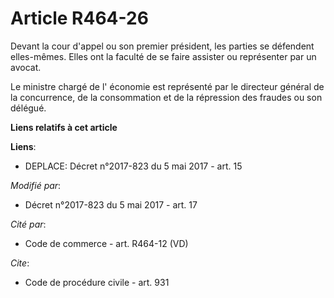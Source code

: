 # Article R464-26

Devant la cour d'appel ou son premier président, les parties se défendent elles-mêmes. Elles ont la faculté de se faire
assister ou représenter par un avocat.

Le ministre chargé de l' économie est représenté par le directeur général de la concurrence, de la consommation et de la
répression des fraudes ou son délégué.

**Liens relatifs à cet article**

**Liens**:

  - DEPLACE: Décret n°2017-823 du 5 mai 2017 - art. 15

_Modifié par_:

  - Décret n°2017-823 du 5 mai 2017 - art. 17

_Cité par_:

  - Code de commerce - art. R464-12 (VD)

_Cite_:

  - Code de procédure civile - art. 931
